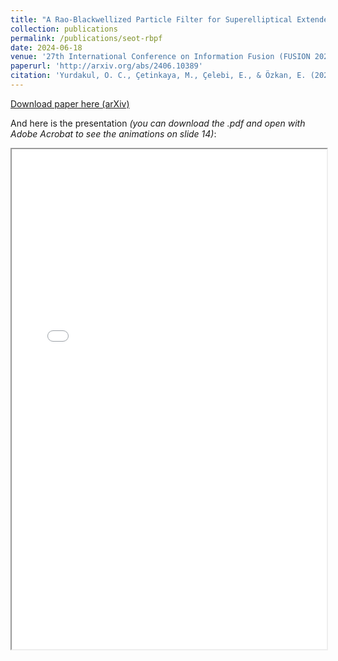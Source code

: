 ```yaml
---
title: "A Rao-Blackwellized Particle Filter for Superelliptical Extended Target Tracking"
collection: publications
permalink: /publications/seot-rbpf
date: 2024-06-18
venue: '27th International Conference on Information Fusion (FUSION 2024)'
paperurl: 'http://arxiv.org/abs/2406.10389'
citation: 'Yurdakul, O. C., Çetinkaya, M., Çelebi, E., & Özkan, E. (2024). A Rao-Blackwellized Particle Filter for Superelliptical Extended Target Tracking. Accepted for publication. '
---
```


<!-- In this paper, I propose a feature extraction technique based on Local Binary Pattern method, which assigns a binary code to each entry of a matrix based on its 8 surrounding entries. The method was first proposed for images, and was then adapted for 1D signals by taking an equal number of entries on each side of the center point.  -->

[Download paper here (arXiv)](http://arxiv.org/abs/2406.10389)

And here is the presentation *(you can download the .pdf and open with Adobe Acrobat to see the animations on slide 14)*:

<iframe width="100%" height="800" src="/files/Superellipse_RPBF_presentation.pdf">

<!-- Lorem ipsum dolor sit amet, consectetur adipiscing elit, sed do eiusmod tempor incididunt ut labore et dolore magna aliqua. Ut enim ad minim veniam, quis nostrud exercitation ullamco laboris nisi ut aliquip ex ea commodo consequat. Duis aute irure dolor in reprehenderit in voluptate velit esse cillum dolore eu fugiat nulla pariatur. Excepteur sint occaecat cupidatat non proident, sunt in culpa qui officia deserunt mollit anim id est laborum. -->

